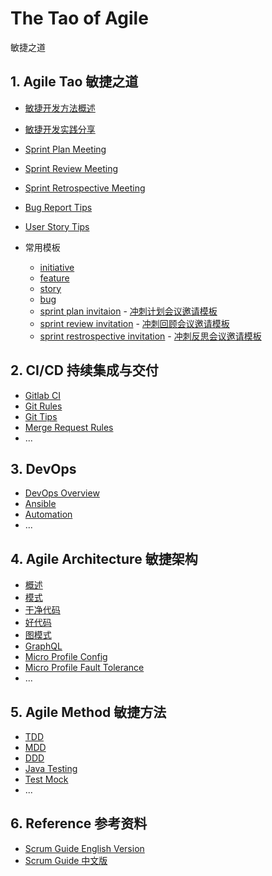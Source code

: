 # The Tao of Agile 

敏捷之道

## 1. Agile Tao 敏捷之道

* [敏捷开发方法概述](doc/source/1.basic/agile_overview.md)
* [敏捷开发实践分享](refer/agile_method_sharing.pdf)

* [Sprint Plan Meeting](doc/source/1.basic/sprint_plan.md)
* [Sprint Review Meeting](doc/source/1.basic/sprint_review.md)
* [Sprint Retrospective Meeting](doc/source/1.basic/sprint_retrospective.md)
* [Bug Report Tips](doc/source/1.basic/bug_report_tips.md)
* [User Story Tips](doc/source/1.basic/user_story_tips.md)
* 常用模板
  - [initiative](doc/source/1.basic/template/initiative.md)
  - [feature](doc/source/1.basic/template/feature.md)
  - [story](doc/source/1.basic/template/story.md)
  - [bug](doc/source/1.basic/template/bug.md)
  - [sprint plan invitaion](doc/source/1.basic/template/sprint_plan.md) - [冲刺计划会议邀请模板](doc/source/1.basic/template/sprint_plan_cn.md)
  - [sprint review invitation](doc/source/1.basic/template/sprint_review.md) - [冲刺回顾会议邀请模板](doc/source/1.basic/template/sprint_review_cn.md)
  - [sprint restrospective invitation](doc/source/1.basic/template/sprint_retrospective.md) - [冲刺反思会议邀请模板](doc/source/1.basic/template/sprint_retrospective_cn.md)


## 2. CI/CD 持续集成与交付

* [Gitlab CI](doc/source/2.cd/gitlab_ci.md)
* [Git Rules](doc/source/2.cd/git_rules.md)
* [Git Tips](doc/source/2.cd/git_tips.md)
* [Merge Request Rules](doc/source/2.cd/mr_rules.md)
* ...

## 3. DevOps
* [DevOps Overview](doc/source/3.devops/overview.rst)
* [Ansible](doc/source/3.devops/ansible.rst)
* [Automation](doc/source/3.devops/automation.rst)
* ...

## 4. Agile Architecture 敏捷架构
* [概述](doc/source/4.architecture/overview.rst)
* [模式](doc/source/4.architecture/pattern.rst)
* [干净代码](doc/source/4.architecture/clean_code.rst)
* [好代码](doc/source/4.architecture/good_code.md)
* [图模式](doc/source/4.architecture/graph_model.rst)
* [GraphQL](doc/source/4.architecture/rpc_rest_graphql.rst)
* [Micro Profile Config](doc/source/4.architecture/micro-profile-config.rst)
* [Micro Profile Fault Tolerance](doc/source/4.architecture/micro-profile-fault-tolerance.rst)
* ...

## 5. Agile Method 敏捷方法
* [TDD](doc/source/5.method/tdd.rst)
* [MDD](doc/source/5.method/mdd.rst)
* [DDD](doc/source/5.method/ddd.rst)
* [Java Testing](doc/source/5.method/test_in_java.md)
* [Test Mock](doc/source/5.method/test_mock.md)
* ...

## 6. Reference 参考资料
* [Scrum Guide English Version](./refer/2020-Scrum-Guide-US.pdf)
* [Scrum Guide 中文版](./refer/2020-Scrum-Guide-Chinese-Simplified.pdf)